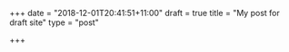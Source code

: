 +++
date = "2018-12-01T20:41:51+11:00"
draft = true
title = "My post for draft site"
type = "post"

+++
